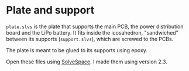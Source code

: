 # Plate and support

`plate.slvs` is the plate that supports the main PCB, the power
distribution board and the LiPo battery. It fits inside the icosahedron,
"sandwiched" between its supports (`support.slvs`), which are screwed to the
PCBs.

The plate is meant to be glued to its supports using epoxy.

Open these files using [SolveSpace](http://solvespace.com/index.pl). I made them
using version 2.3.
